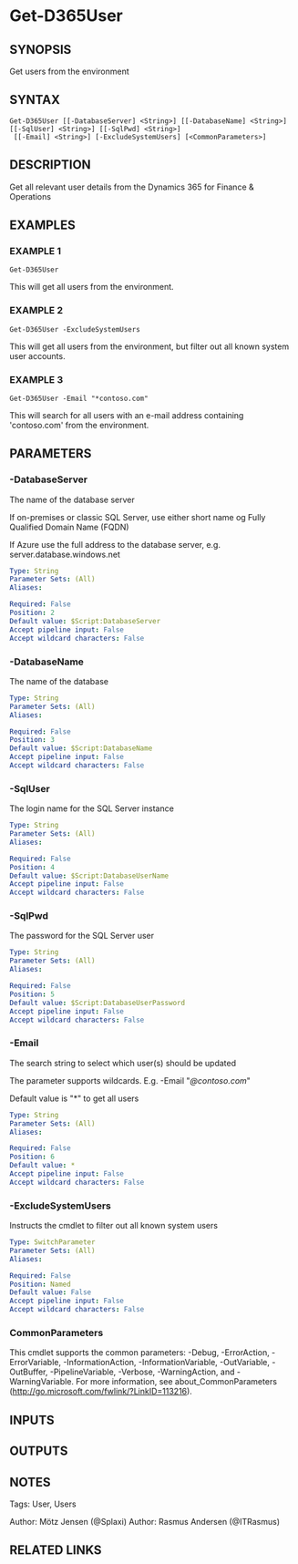 ﻿---
external help file: d365fo.tools-help.xml
Module Name: d365fo.tools
online version:
schema: 2.0.0
---

# Get-D365User

## SYNOPSIS
Get users from the environment

## SYNTAX

```
Get-D365User [[-DatabaseServer] <String>] [[-DatabaseName] <String>] [[-SqlUser] <String>] [[-SqlPwd] <String>]
 [[-Email] <String>] [-ExcludeSystemUsers] [<CommonParameters>]
```

## DESCRIPTION
Get all relevant user details from the Dynamics 365 for Finance & Operations

## EXAMPLES

### EXAMPLE 1
```
Get-D365User
```

This will get all users from the environment.

### EXAMPLE 2
```
Get-D365User -ExcludeSystemUsers
```

This will get all users from the environment, but filter out all known system user accounts.

### EXAMPLE 3
```
Get-D365User -Email "*contoso.com"
```

This will search for all users with an e-mail address containing 'contoso.com' from the environment.

## PARAMETERS

### -DatabaseServer
The name of the database server

If on-premises or classic SQL Server, use either short name og Fully Qualified Domain Name (FQDN)

If Azure use the full address to the database server, e.g.
server.database.windows.net

```yaml
Type: String
Parameter Sets: (All)
Aliases:

Required: False
Position: 2
Default value: $Script:DatabaseServer
Accept pipeline input: False
Accept wildcard characters: False
```

### -DatabaseName
The name of the database

```yaml
Type: String
Parameter Sets: (All)
Aliases:

Required: False
Position: 3
Default value: $Script:DatabaseName
Accept pipeline input: False
Accept wildcard characters: False
```

### -SqlUser
The login name for the SQL Server instance

```yaml
Type: String
Parameter Sets: (All)
Aliases:

Required: False
Position: 4
Default value: $Script:DatabaseUserName
Accept pipeline input: False
Accept wildcard characters: False
```

### -SqlPwd
The password for the SQL Server user

```yaml
Type: String
Parameter Sets: (All)
Aliases:

Required: False
Position: 5
Default value: $Script:DatabaseUserPassword
Accept pipeline input: False
Accept wildcard characters: False
```

### -Email
The search string to select which user(s) should be updated

The parameter supports wildcards.
E.g.
-Email "*@contoso.com*"

Default value is "*" to get all users

```yaml
Type: String
Parameter Sets: (All)
Aliases:

Required: False
Position: 6
Default value: *
Accept pipeline input: False
Accept wildcard characters: False
```

### -ExcludeSystemUsers
Instructs the cmdlet to filter out all known system users

```yaml
Type: SwitchParameter
Parameter Sets: (All)
Aliases:

Required: False
Position: Named
Default value: False
Accept pipeline input: False
Accept wildcard characters: False
```

### CommonParameters
This cmdlet supports the common parameters: -Debug, -ErrorAction, -ErrorVariable, -InformationAction, -InformationVariable, -OutVariable, -OutBuffer, -PipelineVariable, -Verbose, -WarningAction, and -WarningVariable.
For more information, see about_CommonParameters (http://go.microsoft.com/fwlink/?LinkID=113216).

## INPUTS

## OUTPUTS

## NOTES
Tags: User, Users

Author: Mötz Jensen (@Splaxi)
Author: Rasmus Andersen (@ITRasmus)

## RELATED LINKS
